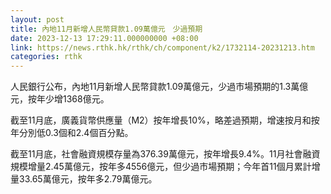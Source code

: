 ```yaml
---
layout: post
title: 內地11月新增人民幣貸款1.09萬億元　少過預期
date: 2023-12-13 17:29:11.000000000 +08:00
link: https://news.rthk.hk/rthk/ch/component/k2/1732114-20231213.htm
categories: rthk
---
```


人民銀行公布，內地11月新增人民幣貸款1.09萬億元，少過市場預期的1.3萬億元，按年少增1368億元。

截至11月底，廣義貨幣供應量（M2）按年增長10%，略差過預期，增速按月和按年分別低0.3個和2.4個百分點。

截至11月底，社會融資規模存量為376.39萬億元，按年增長9.4%。11月社會融資規模增量2.45萬億元，按年多4556億元，但少過市場預期；今年首11個月累計增量33.65萬億元，按年多2.79萬億元。

